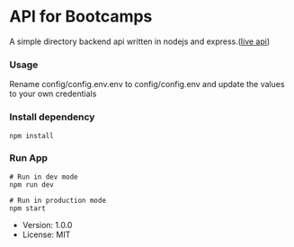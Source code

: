 # API for Bootcamps

A simple directory backend api written in nodejs and express.([live api](https://www.vineetbootcamper.xyz))

### Usage 
Rename config/config.env.env to config/config.env and update the values to your own credentials

### Install dependency 
```
npm install
```

### Run App 

```
# Run in dev mode 
npm run dev 

# Run in production mode 
npm start
```

- Version: 1.0.0
- License: MIT